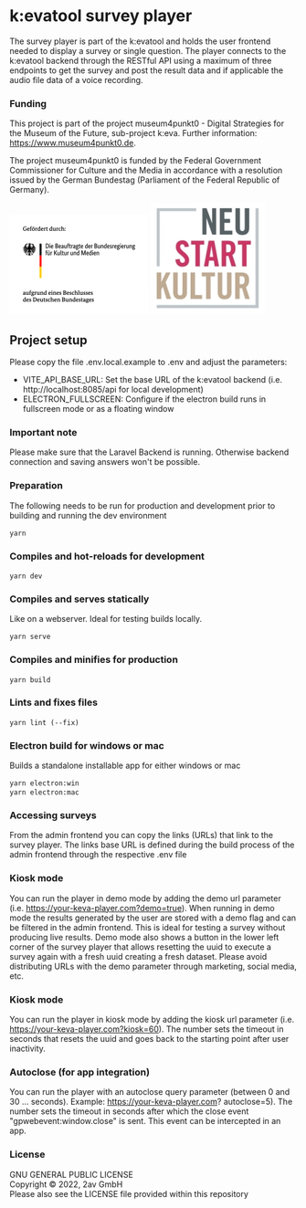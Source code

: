 # k:evatool survey player

The survey player is part of the k:evatool and holds the user frontend needed to display a survey or single question. The player connects to the k:evatool backend through the RESTful API using a maximum of three endpoints to get the survey and post the result data and if applicable the audio file data of a voice recording.

### Funding
This project is part of the project museum4punkt0 - Digital Strategies for the Museum of the Future, sub-project k:eva. Further information: https://www.museum4punkt0.de.

The project museum4punkt0 is funded by the Federal Government Commissioner for Culture and the Media in accordance with a resolution issued by the German Bundestag (Parliament of the Federal Republic of Germany).

![BKM-Logo](https://github.com/museum4punkt0/Object-by-Object/blob/77bba25aa5a7f9948d4fd6f0b59f5bfb56ae89e2/04%20Logos/BKM_Fz_2017_Web_de.gif)
![NeustartKultur](https://github.com/museum4punkt0/Object-by-Object/blob/22f4e86d4d213c87afdba45454bf62f4253cada1/04%20Logos/BKM_Neustart_Kultur_Wortmarke_pos_RGB_RZ_web.jpg)

## Project setup

Please copy the file .env.local.example to .env and adjust the parameters:
- VITE_API_BASE_URL: Set the base URL of the k:evatool backend (i.e. http://localhost:8085/api for local development)
- ELECTRON_FULLSCREEN: Configure if the electron build runs in fullscreen mode or as a floating window

### Important note
Please make sure that the Laravel Backend is running. Otherwise backend connection and saving answers won't be possible.

### Preparation
The following needs to be run for production and development prior to building and running the dev environment
```
yarn
```

### Compiles and hot-reloads for development
```
yarn dev
```

### Compiles and serves statically
Like on a webserver. Ideal for testing builds locally.
```
yarn serve
```

### Compiles and minifies for production
```
yarn build
```

### Lints and fixes files
```
yarn lint (--fix)
```

### Electron build for windows or mac
Builds a standalone installable app for either windows or mac
```
yarn electron:win
yarn electron:mac
```

### Accessing surveys
From the admin frontend you can copy the links (URLs) that link to the survey player. The links base URL is defined during the build process of the admin 
frontend through the respective .env file

### Kiosk mode
You can run the player in demo mode by adding the demo url parameter (i.e. https://your-keva-player.com?demo=true). When running in demo mode the results 
generated by the user are stored with a demo flag and can be filtered in the admin frontend. This is ideal for testing a survey without producing live results.
Demo mode also shows a button in the lower left corner of the survey player that allows resetting the uuid to execute a survey again with a fresh uuid 
creating a fresh dataset.
Please avoid distributing URLs with the demo parameter through marketing, social media, etc.

### Kiosk mode
You can run the player in kiosk mode by adding the kiosk url parameter (i.e. https://your-keva-player.com?kiosk=60). The number sets the timeout in seconds 
that resets the uuid and goes back to the starting point after user inactivity.

### Autoclose (for app integration)
You can run the player with an autoclose query parameter (between 0 and 30 ... seconds).
Example: https://your-keva-player.com?
autoclose=5).
The number sets the timeout in seconds after which the close event "gpwebevent:window.close" is sent. This event can be intercepted in an app.

### License
GNU GENERAL PUBLIC LICENSE <br>
Copyright © 2022, 2av GmbH <br>
Please also see the LICENSE file provided within this repository

